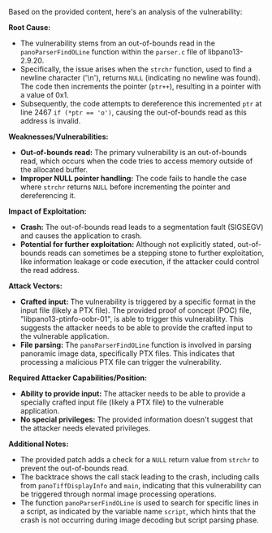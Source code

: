 Based on the provided content, here's an analysis of the vulnerability:

**Root Cause:**
- The vulnerability stems from an out-of-bounds read in the `panoParserFindOLine` function within the `parser.c` file of libpano13-2.9.20.
- Specifically, the issue arises when the `strchr` function, used to find a newline character ('\n'), returns `NULL` (indicating no newline was found). The code then increments the pointer (`ptr++`), resulting in a pointer with a value of 0x1.
- Subsequently, the code attempts to dereference this incremented `ptr` at line 2467 `if (*ptr == 'o')`, causing the out-of-bounds read as this address is invalid.

**Weaknesses/Vulnerabilities:**
- **Out-of-bounds read:** The primary vulnerability is an out-of-bounds read, which occurs when the code tries to access memory outside of the allocated buffer.
- **Improper NULL pointer handling:**  The code fails to handle the case where `strchr` returns `NULL` before incrementing the pointer and dereferencing it.

**Impact of Exploitation:**
- **Crash:** The out-of-bounds read leads to a segmentation fault (SIGSEGV) and causes the application to crash.
- **Potential for further exploitation:** Although not explicitly stated, out-of-bounds reads can sometimes be a stepping stone to further exploitation, like information leakage or code execution, if the attacker could control the read address.

**Attack Vectors:**
- **Crafted input:** The vulnerability is triggered by a specific format in the input file (likely a PTX file). The provided proof of concept (POC) file, "libpano13-ptinfo-oobr-01", is able to trigger this vulnerability. This suggests the attacker needs to be able to provide the crafted input to the vulnerable application.
- **File parsing:** The `panoParserFindOLine` function is involved in parsing panoramic image data, specifically PTX files. This indicates that processing a malicious PTX file can trigger the vulnerability.

**Required Attacker Capabilities/Position:**
- **Ability to provide input:** The attacker needs to be able to provide a specially crafted input file (likely a PTX file) to the vulnerable application.
- **No special privileges:** The provided information doesn't suggest that the attacker needs elevated privileges.

**Additional Notes:**
- The provided patch adds a check for a `NULL` return value from `strchr` to prevent the out-of-bounds read.
- The backtrace shows the call stack leading to the crash, including calls from `panoTiffDisplayInfo` and `main`, indicating that this vulnerability can be triggered through normal image processing operations.
- The function `panoParserFindOLine` is used to search for specific lines in a script, as indicated by the variable name `script`, which hints that the crash is not occurring during image decoding but script parsing phase.